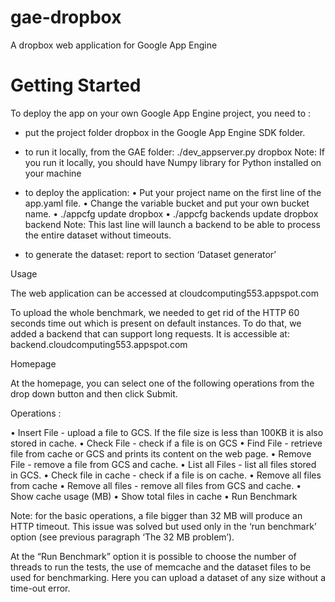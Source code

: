 # gae-dropbox
A dropbox web application for Google App Engine

Getting Started
===============
To deploy the app on your own Google App Engine project, you need to :

- put the project folder dropbox in the Google App Engine SDK folder.
- to run it locally, from the GAE folder: ./dev_appserver.py dropbox
  Note: If you run it locally, you should have Numpy library for Python installed on your machine

- to deploy the application:
•	Put your project name on the first line of the app.yaml file.
•	Change the variable bucket and put your own bucket name.
•	./appcfg update dropbox
•	./appcfg backends update dropbox backend
Note: This last line will launch a backend to be able to process the entire dataset without timeouts.

- to generate the dataset: report to section ‘Dataset generator’

Usage

The web application can be accessed at 
cloudcomputing553.appspot.com

To upload the whole benchmark, we needed to get rid of the HTTP 60 seconds time out which is present on default instances. 
To do that, we added a backend that can support long requests. 
It is accessible at:
backend.cloudcomputing553.appspot.com

Homepage 

At the homepage, you can select one of the following operations from the drop down button and then click Submit.

Operations :

•	Insert File - upload a file to GCS. If the file size is less than 100KB it is also stored in cache. 
•	Check File - check if a file is on GCS
•	Find File - retrieve file from cache or GCS and prints its content on the web page.
•	Remove File - remove a file from GCS and cache.
•	List all Files - list all files stored in GCS.
•	Check file in cache - check if a file is on cache.
•	Remove all files from cache
•	Remove all files - remove all files from GCS and cache.
•	Show cache usage (MB)
•	Show total files in cache
•	Run Benchmark

Note: for the basic operations, a file bigger than 32 MB will produce an HTTP timeout.
This issue was solved but used only in the ‘run benchmark’ option (see previous paragraph ‘The 32 MB problem’).

At the “Run Benchmark” option it is possible to choose the number of threads to run the tests, the use of memcache and the dataset files to be used for benchmarking. Here you can upload a dataset of any size without a time-out error.

